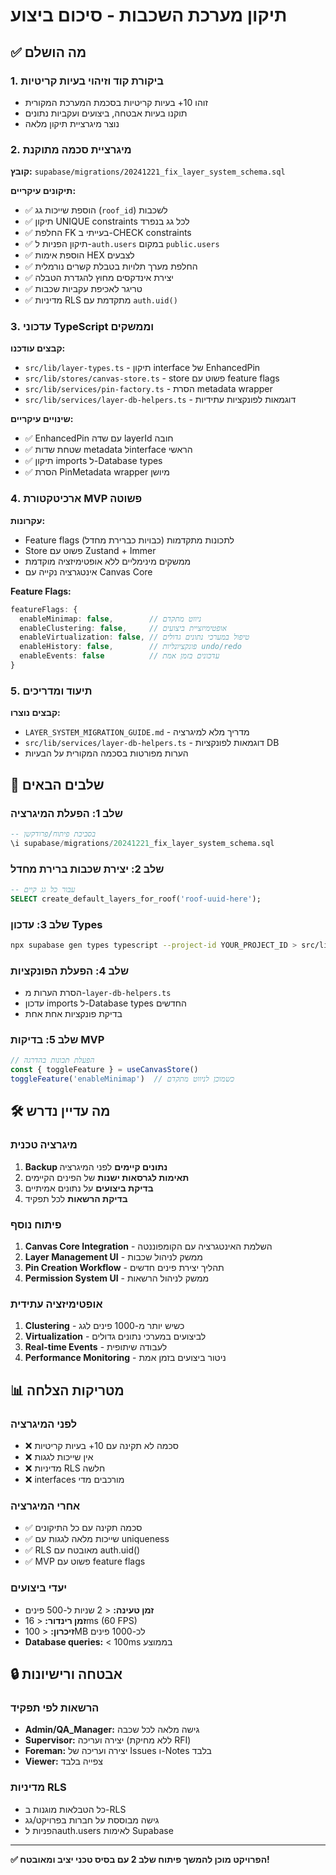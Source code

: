# תיקון מערכת השכבות - סיכום ביצוע

## ✅ מה הושלם

### 1. ביקורת קוד וזיהוי בעיות קריטיות
- זוהו 10+ בעיות קריטיות בסכמת המערכת המקורית
- תוקנו בעיות אבטחה, ביצועים ועקביות נתונים
- נוצר מיגרציית תיקון מלאה

### 2. מיגרציית סכמה מתוקנת
**קובץ:** `supabase/migrations/20241221_fix_layer_system_schema.sql`

**תיקונים עיקריים:**
- ✅ הוספת שייכות גג (`roof_id`) לשכבות
- ✅ תיקון UNIQUE constraints לכל גג בנפרד
- ✅ החלפת FK בעייתי ב-CHECK constraints
- ✅ תיקון הפניות ל-`auth.users` במקום `public.users`
- ✅ הוספת אימות HEX לצבעים
- ✅ החלפת מערך תלויות בטבלת קשרים נורמלית
- ✅ יצירת אינדקסים מחוץ להגדרת הטבלה
- ✅ טריגר לאכיפת עקביות שכבות
- ✅ מדיניות RLS מתקדמת עם `auth.uid()`

### 3. עדכוני TypeScript וממשקים
**קבצים עודכנו:**
- `src/lib/layer-types.ts` - תיקון interface של EnhancedPin
- `src/lib/stores/canvas-store.ts` - store פשוט עם feature flags
- `src/lib/services/pin-factory.ts` - הסרת metadata wrapper
- `src/lib/services/layer-db-helpers.ts` - דוגמאות לפונקציות עתידיות

**שינויים עיקריים:**
- ✅ EnhancedPin עם שדה layerId חובה
- ✅ שטחת שדות metadata לinterface הראשי
- ✅ תיקון imports ל-Database types
- ✅ הסרת PinMetadata wrapper מיושן

### 4. ארכיטקטורת MVP פשוטה
**עקרונות:**
- Feature flags לתכונות מתקדמות (כבויות כברירת מחדל)
- Store פשוט עם Zustand + Immer
- ממשקים מינימליים ללא אופטימיזציה מוקדמת
- אינטגרציה נקייה עם Canvas Core

**Feature Flags:**
```typescript
featureFlags: {
  enableMinimap: false,        // ניווט מתקדם
  enableClustering: false,     // אופטימיזציית ביצועים
  enableVirtualization: false, // טיפול במערכי נתונים גדולים
  enableHistory: false,        // פונקציונליות undo/redo
  enableEvents: false          // עדכונים בזמן אמת
}
```

### 5. תיעוד ומדריכים
**קבצים נוצרו:**
- `LAYER_SYSTEM_MIGRATION_GUIDE.md` - מדריך מלא למיגרציה
- `src/lib/services/layer-db-helpers.ts` - דוגמאות לפונקציות DB
- הערות מפורטות בסכמה המקורית על הבעיות

## 🔄 שלבים הבאים

### שלב 1: הפעלת המיגרציה
```sql
-- בסביבת פיתוח/פרודקשן
\i supabase/migrations/20241221_fix_layer_system_schema.sql
```

### שלב 2: יצירת שכבות ברירת מחדל
```sql
-- עבור כל גג קיים
SELECT create_default_layers_for_roof('roof-uuid-here');
```

### שלב 3: עדכון Types
```bash
npx supabase gen types typescript --project-id YOUR_PROJECT_ID > src/lib/database.types.ts
```

### שלב 4: הפעלת הפונקציות
- הסרת הערות מ-`layer-db-helpers.ts`
- עדכון imports ל-Database types החדשים
- בדיקת פונקציות אחת אחת

### שלב 5: בדיקות MVP
```typescript
// הפעלת תכונות בהדרגה
const { toggleFeature } = useCanvasStore()
toggleFeature('enableMinimap')  // כשמוכן לניווט מתקדם
```

## 🛠️ מה עדיין נדרש

### מיגרציה טכנית
1. **Backup נתונים קיימים** לפני המיגרציה
2. **תאימות לגרסאות ישנות** של הפינים הקיימים
3. **בדיקת ביצועים** על נתונים אמיתיים
4. **בדיקת הרשאות** לכל תפקיד

### פיתוח נוסף
1. **Canvas Core Integration** - השלמת האינטגרציה עם הקומפוננטה
2. **Layer Management UI** - ממשק לניהול שכבות
3. **Pin Creation Workflow** - תהליך יצירת פינים חדשים
4. **Permission System UI** - ממשק לניהול הרשאות

### אופטימיזציה עתידית
1. **Clustering** - כשיש יותר מ-1000 פינים לגג
2. **Virtualization** - לביצועים במערכי נתונים גדולים
3. **Real-time Events** - לעבודה שיתופית
4. **Performance Monitoring** - ניטור ביצועים בזמן אמת

## 📊 מטריקות הצלחה

### לפני המיגרציה
- ❌ סכמה לא תקינה עם 10+ בעיות קריטיות
- ❌ אין שייכות לגגות
- ❌ מדיניות RLS חלשה
- ❌ interfaces מורכבים מדי

### אחרי המיגרציה
- ✅ סכמה תקינה עם כל התיקונים
- ✅ שייכות מלאה לגגות עם uniqueness
- ✅ RLS מאובטח עם auth.uid()
- ✅ MVP פשוט עם feature flags

### יעדי ביצועים
- **זמן טעינה:** < 2 שניות ל-500 פינים
- **זמן רינדור:** < 16ms (60 FPS)
- **זיכרון:** < 100MB לכ-1000 פינים
- **Database queries:** < 100ms בממוצע

## 🔒 אבטחה ורישיונות

### הרשאות לפי תפקיד
- **Admin/QA_Manager:** גישה מלאה לכל שכבה
- **Supervisor:** יצירה ועריכה (ללא מחיקת RFI)
- **Foreman:** יצירה ועריכה של Issues ו-Notes בלבד
- **Viewer:** צפייה בלבד

### מדיניות RLS
- כל הטבלאות מוגנות ב-RLS
- גישה מבוססת על חברות בפרויקט/גג
- הפניות לauth.users לאימות Supabase

---

**✅ הפרויקט מוכן להמשך פיתוח שלב 2 עם בסיס טכני יציב ומאובטח!**
